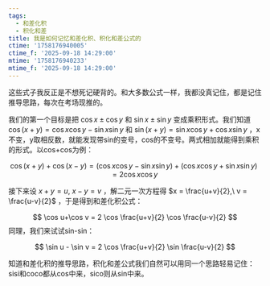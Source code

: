 ```yaml
---
tags:
  - 和差化积
  - 积化和差
title: 我是如何记忆和差化积、积化和差公式的
ctime: '1758176940005'
ctime_f: '2025-09-18 14:29:00'
mtime: '1758176940233'
mtime_f: '2025-09-18 14:29:00'
---
```

这些式子我反正是不想死记硬背的。和大多数公式一样，我都没真记住，都是记住推导思路，每次在考场现推的。

我们的第一个目标是把 $\cos x \pm \cos y$ 和 $\sin x \pm \sin y$ 变成乘积形式。我们知道 $\cos(x+y)=\cos x\cos y-\sin x\sin y$ 和 $\sin(x+y)=\sin x\cos y+\cos x\sin y$ ，x不变，y取相反数，就能发现带sin的变号，cos的不变号。两式相加就能得到乘积的形式。以cos+cos为例：

$$
\cos(x+y)+\cos(x-y)=(\cos x\cos y-\sin x\sin y)+(\cos x\cos y+\sin x\sin y)=2\cos x\cos y
$$

接下来设 $x+y=u,\ x-y=v$ ，解二元一次方程得 $x = \frac{u+v}{2},\ v = \frac{u-v}{2}$ ，于是得到和差化积公式：

$$
\cos u+\cos v = 2 \cos \frac{u+v}{2} \cos \frac{u-v}{2}
$$
同理，我们来试试sin-sin：

$$
\sin u - \sin v = 2 \cos \frac{u+v}{2} \sin \frac{u-v}{2}
$$

知道和差化积的推导思路，积化和差公式我们自然可以用同一个思路轻易记住：sisi和coco都从cos中来，sico则从sin中来。
